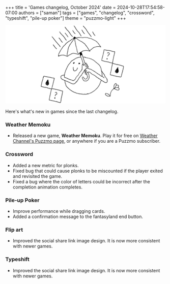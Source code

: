 +++
title = 'Games changelog, October 2024'
date = 2024-10-28T17:54:58-07:00
authors = ["saman"]
tags = ["games", "changelog", "crossword", "typeshift", "pile-up poker"]
theme = "puzzmo-light"
+++

![An illustration of Puzzmo surrounded by weather Memoku pieces, holding an umbrella.](brella.png)


Here's what's new in games since the last changelog.


### Weather Memoku

- Released a new game, **Weather Memoku**. Play it for free on [Weather Channel's Puzzmo page](https://www.puzzmo.com/+/weather/play/weather-memoku/), or anywhere if you are a Puzzmo subscriber.

### Crossword

- Added a new metric for plonks.
- Fixed bug that could cause plonks to be miscounted if the player exited and revisited the game.
- Fixed a bug where the color of letters could be incorrect after the completion animation completes.

### Pile-up Poker

- Improve performance while dragging cards.
- Added a confirmation message to the fantasyland end button.

### Flip art

- Improved the social share link image design. It is now more consistent with newer games.

### Typeshift

- Improved the social share link image design. It is now more consistent with newer games.

